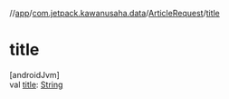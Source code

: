 //[app](../../../index.md)/[com.jetpack.kawanusaha.data](../index.md)/[ArticleRequest](index.md)/[title](title.md)

# title

[androidJvm]\
val [title](title.md): [String](https://kotlinlang.org/api/latest/jvm/stdlib/kotlin/-string/index.html)
